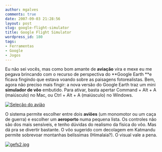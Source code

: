 ```yaml
---
author: mgalves
comments: true
date: 2007-09-03 21:28:56
layout: post
slug: google-flight-simulator
title: Google Flight Simulator
wordpress_id: 180
tags:
- Ferramentas
- Google
- Jogos
---
```


Eu não sei vocês, mas como bom amante de **aviação** vira e mexe eu me pegava brincando com o recurso de  perspectiva do **Google Earth **e ficava fingindo que estava voando sobre as paisagens fotorealistas. Bem, agora não preciso mais fingir: a nova versão do Google Earth traz um mini **simulador de vôo** embutido. Para ativar, basta apertar Command + Alt + A (maiúsculo) no Mac, ou Ctrl + Alt + A (maiúsculo) no Windows.

[![Seleção do avião]({{BASE_PATH}}/images/2007-09-03-google-flight-simulator/gefs1.jpg)]({{BASE_PATH}}/images/2007-09-03-google-flight-simulator/gefs1.jpg)

O sistema permite escolher entre dois **aviões** (um monomotor ou um caça de guerra) e escolher um **aeroporto** numa pequena lista.  Os controles não são dos mais sensíveis, e tenho dúvidas do realismo da física do vôo. Mas dá pra se divertir bastante. O vôo sugerido com decolagem em Katmandu permite sobrevoar montanhas belíssimas (Himalaia?). O visual vale a pena.

[![gefs2.jpg]({{BASE_PATH}}/images/2007-09-03-google-flight-simulator/gefs2.jpg)]({{BASE_PATH}}/images/2007-09-03-google-flight-simulator/gefs2.jpg)
